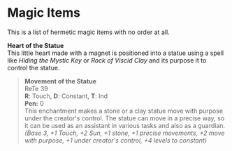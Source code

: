 # Magic Items

This is a list of hermetic magic items with no order at all.

**Heart of the Statue**  
This little heart made with a magnet is positioned into a statue using a spell like *Hiding the Mystic Key* or *Rock of Viscid Clay* and its purpose it to control the statue.

>**Movement of the Statue**  
ReTe 39  
**R**: Touch, **D**: Constant, **T**: Ind  
**Pen:** 0  
This enchantment makes a stone or a clay statue move with purpose under the creator's control. The statue can move in a precise way, so it can be used as an assistant in various tasks and also as a guardian.  
*(Base 3, +1 Touch, +2 Sun, +1 stone, +1 precise movements, +2 move with purpose, +1 under creator's control, +4 levels to constant)*
